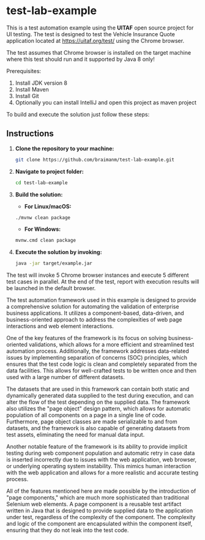# test-lab-example

This is a test automation example using the **UITAF** open source project for UI testing. The test is designed to test the Vehicle Insurance Quote application located at https://uitaf.org/test/ using the Chrome browser.

The test assumes that Chrome browser is installed on the target machine where this test should run and it supported by Java 8 only!

Prerequisites:

1. Install JDK version 8
2. Install Maven
3. Install Git
4. Optionally you can install IntelliJ and open this project as maven project

To build and execute the solution just follow these steps:

## Instructions

1. **Clone the repository to your machine:**
   ```bash
   git clone https://github.com/braimanm/test-lab-example.git
    ```
2. **Navigate to project folder:** 
    ```bash 
    cd test-lab-example
    ```
3. **Build the solution:**

   - **For Linux/macOS:** 
   ```bash
   ./mvnw clean package
   ```
   - **For Windows:**
   ```bash 
   mvnw.cmd clean package
   ```
4. **Execute the solution by invoking:** 
   ```bash
   java -jar target/example.jar
   ```

The test will invoke 5 Chrome browser instances and execute 5 different test cases in parallel.
At the end of the test, report with execution results will be launched in the default browser.

The test automation framework used in this example is designed to provide a comprehensive solution for automating the validation of enterprise business applications. It utilizes a component-based, data-driven, and business-oriented approach to address the complexities of web page interactions and web element interactions.

One of the key features of the framework is its focus on solving business-oriented validations, which allows for a more efficient and streamlined test automation process. Additionally, the framework addresses data-related issues by implementing separation of concerns (SOC) principles, which ensures that the test code logic is clean and completely separated from the data facilities. This allows for well-crafted tests to be written once and then used with a large number of different datasets.

The datasets that are used in this framework can contain both static and dynamically generated data supplied to the test during execution, and can alter the flow of the test depending on the supplied data. The framework also utilizes the "page object" design pattern, which allows for automatic population of all components on a page in a single line of code. Furthermore, page object classes are made serializable to and from datasets, and the framework is also capable of generating datasets from test assets, eliminating the need for manual data input.

Another notable feature of the framework is its ability to provide implicit testing during web component population and automatic retry in case data is inserted incorrectly due to issues with the web application, web browser, or underlying operating system instability. This mimics human interaction with the web application and allows for a more realistic and accurate testing process.

All of the features mentioned here are made possible by the introduction of "page components," which are much more sophisticated than traditional Selenium web elements. A page component is a reusable test artifact written in Java that is designed to provide supplied data to the application under test, regardless of the complexity of the component. The complexity and logic of the component are encapsulated within the component itself, ensuring that they do not leak into the test code.
